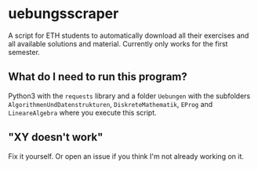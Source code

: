 # uebungsscraper
A script for ETH students to automatically download all their exercises and all available solutions and material. 
Currently only works for the first semester.

## What do I need to run this program?
Python3 with the `requests` library and a folder `Uebungen` with the subfolders `AlgorithmenUndDatenstrukturen`, 
`DiskreteMathematik`, `EProg` and `LineareAlgebra` where you execute this script.

## "XY doesn't work"
Fix it yourself. Or open an issue if you think I'm not already working on it.
